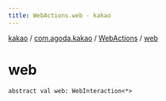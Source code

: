 ```yaml
---
title: WebActions.web - kakao
---
```


[kakao](../../index.html) / [com.agoda.kakao](../index.html) / [WebActions](index.html) / [web](.)

# web

`abstract val web: WebInteraction<*>`